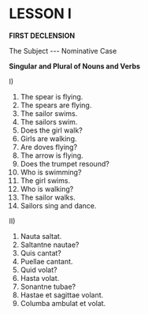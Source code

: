 # LESSON I

**FIRST DECLENSION**

The Subject --- Nominative Case

**Singular and Plural of Nouns and Verbs**

I)
1. The spear is flying.
2. The spears are flying.
3. The sailor swims.
4. The sailors swim.
5. Does the girl walk?
6. Girls are walking.
7. Are doves flying?
8. The arrow is flying.
9. Does the trumpet resound?
10. Who is swimming?
11. The girl swims.
12. Who is walking?
13. The sailor walks.
14. Sailors sing and dance.

II)
1. Nauta saltat.
2. Saltantne nautae?
3. Quis cantat?
4. Puellae cantant.
5. Quid volat?
6. Hasta volat.
7. Sonantne tubae?
8. Hastae et sagittae volant.
9. Columba ambulat et volat.

